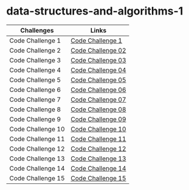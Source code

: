 # data-structures-and-algorithms-1

Challenges | Links
---------- | ------
Code Challenge 1| [Code Challenge 1](https://github.com/401-advanced-javascript-Anolla/data-structures-and-algorithms-1/pull/1)
Code Challenge 2 | [Code Challenge 02](https://github.com/401-advanced-javascript-Anolla/data-structures-and-algorithms-1/pull/2) 
Code Challenge 3 | [Code Challenge 03](https://github.com/401-advanced-javascript-Anolla/data-structures-and-algorithms-1/pull/3)
Code Challenge 4 | [Code Challenge 04]()
Code Challenge 5 | [Code Challenge 05]()
Code Challenge 6 | [Code Challenge 06]()
Code Challenge 7 | [Code Challenge 07]()
Code Challenge 8 | [Code Challenge 08]()
Code Challenge 9 | [Code Challenge 09]()
Code Challenge 10 | [Code Challenge 10]()
Code Challenge 11 | [Code Challenge 11]()
Code Challenge 12 | [Code Challenge 12]()
Code Challenge 13 | [Code Challenge 13]()
Code Challenge 14 | [Code Challenge 14]()
Code Challenge 15 | [Code Challenge 15]()
